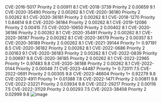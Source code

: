 CVE-2016-5017 	 Priority 2 	0.00911	8.1
CVE-2018-3739 	 Priority 2 	0.00659	9.1
CVE-2020-35490 	Priority 2 	0.00262	8.1
CVE-2020-36180 	Priority 2 	0.00262	8.1
CVE-2020-36181 	Priority 2 	0.00262	8.1
CVE-2018-1270 	 Priority 1 	0.84814	9.8
CVE-2020-36184 	Priority 2 	0.00262	8.1
CVE-2019-12086 	Priority 2 	0.00415	7.5
CVE-2020-10650 	Priority 2 	0.00402	8.1
CVE-2020-36186 	Priority 2 	0.00262	8.1
CVE-2020-35491 	Priority 2 	0.00262	8.1
CVE-2020-36187 	Priority 2 	0.00262	8.1
CVE-2020-36179 	Priority 2 	0.00357	8.1
CVE-2020-36189 	Priority 2 	0.00262	8.1
CVE-2021-39144 	Priority 1+ 	0.97191	8.5
CVE-2020-36182 	Priority 2 	0.00262	8.1
CVE-2022-0686 	 Priority 2 	0.00163	9.1
CVE-2020-36183 	Priority 2 	0.00262	8.1
CVE-2022-0839 	 Priority 2 	0.00697	9.8
CVE-2020-36185 	Priority 2 	0.00262	8.1
CVE-2022-22965 	Priority 1+ 	0.97483	9.8
CVE-2020-36188 	Priority 2 	0.00262	8.1
CVE-2022-0144 	 Priority 2 	0.00048	7.1
CVE-2023-44487 	Priority 1+ 	0.72011	7.5
CVE-2022-0691 	 Priority 2 	0.00305	9.8
CVE-2023-46604 	Priority 1+ 	0.92279	9.8
CVE-2023-4911 	 Priority 1+ 	0.01388	7.8
CVE-2022-1471 	 Priority 2 	0.00811	9.8
CVE-2022-23221 	Priority 2 	0.03934	9.8
CVE-2022-29217 	Priority 2 	0.00116	7.5
CVE-2022-31129 	Priority 2 	0.00293	7.5
CVE-2023-38408 	Priority 2 	0.02999	9.8
![image](https://github.com/SimminsVuln/temprepo/assets/147641659/77eb27ef-21e4-4c6a-a89e-2b1fc7263bc9)

